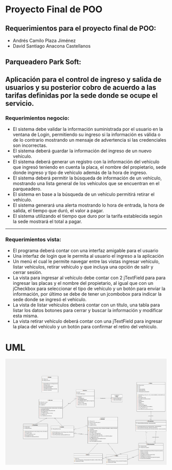 # Proyecto Final de POO
## Requerimientos para el proyecto final de POO:

- Andrés Camilo Plaza Jiménez
- David Santiago Anacona Castellanos

## Parqueadero Park Soft:

Aplicación para el control de ingreso y salida de usuarios y su posterior cobro de acuerdo a las tarifas definidas por la sede donde se ocupe el servicio.
----

### Requerimientos negocio:

- El sistema debe validar la información suministrada por el usuario en la ventana de Login, permitiendo su ingreso si la información es válida o de lo contrario mostrando un mensaje de advertencia si las credenciales son incorrectas.
- El sistema deberá guardar la información del ingreso de un nuevo vehículo.
- El sistema deberá generar un registro con la información del vehículo que ingresó teniendo en cuenta la placa, el nombre del propietario, sede donde ingreso y tipo de vehículo además de la hora de ingreso.
- El sistema deberá permitir la búsqueda de información de un vehículo, mostrando una lista general de los vehículos que se encuentran en el parqueadero.
- El sistema en base a la búsqueda de un vehículo permitirá retirar el vehículo.
- El sistema generará una alerta mostrando lo hora de entrada, la hora de salida, el tiempo que duró, el valor a pagar. 
- El sistema utilizando el tiempo que duro por la tarifa establecida según la sede mostrará el total a pagar.

----
### Requerimientos vista:

- El programa deberá contar con una interfaz amigable para el usuario
- Una interfaz de login que le permita al usuario el ingreso a la aplicación
- Un menú el cual le permite navegar entre las vistas ingresar vehículo, listar vehículos, retirar vehículo y que incluya una opción de salir y cerrar sesión.
- La vista para ingresar al vehículo debe contar con 2 jTextField para para ingresar las placas y el nombre del propietario, al igual que con un jCheckbox para seleccionar el tipo de vehículo y un botón para enviar la información, por último se debe de tener un jcombobox para indicar la sede donde se ingresó el vehículo.
- La vista de listar vehículos deberá contar con un título, una tabla para listar los datos botones para cerrar y buscar la información y modificar esta misma.
- La vista retirar vehículo deberá contar con una jTextField para ingresar la placa del vehículo y un botón para confirmar el retiro del vehículo.

# UML
![imagen](https://github.com/bue221/ProyectoFinal/blob/main/umljava.png)

